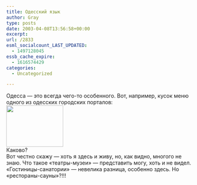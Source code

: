 ```yaml
---
title: Одесский язык
author: Gray
type: posts
date: 2003-04-08T13:56:58+00:00
excerpt:
url: /2833
esml_socialcount_LAST_UPDATED:
  - 1497128045
essb_cache_expire:
  - 1616574429
categories:
  - Uncategorized

---
```








Одесса &#8212; это всегда чего-то особенного. Вот, например, кусок меню одного из одесских городских порталов:  
<img src="https://i2.wp.com/www.searchengines.ru/blog/images/odessa.gif?resize=151%2C110" width="151" height="110" border="0" data-recalc-dims="1" />  
Каково?  
Вот честно скажу &#8212; хоть я здесь и живу, но, как видно, многого не знаю. Что такое &#171;театры-музеи&#187; &#8212; представить могу, хоть и не видел. &#171;Гостиницы-санатории&#187; &#8212; невелика разница, особенно здесь. Но &#171;рестораны-сауны&#187;?!!!